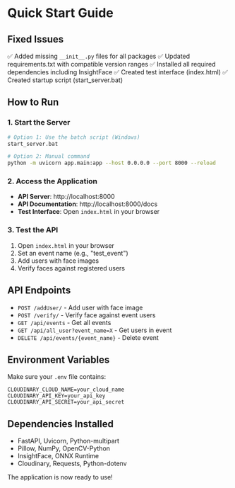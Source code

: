 # Quick Start Guide

## Fixed Issues
✅ Added missing `__init__.py` files for all packages
✅ Updated requirements.txt with compatible version ranges
✅ Installed all required dependencies including InsightFace
✅ Created test interface (index.html)
✅ Created startup script (start_server.bat)

## How to Run

### 1. Start the Server
```bash
# Option 1: Use the batch script (Windows)
start_server.bat

# Option 2: Manual command
python -m uvicorn app.main:app --host 0.0.0.0 --port 8000 --reload
```

### 2. Access the Application
- **API Server**: http://localhost:8000
- **API Documentation**: http://localhost:8000/docs
- **Test Interface**: Open `index.html` in your browser

### 3. Test the API
1. Open `index.html` in your browser
2. Set an event name (e.g., "test_event")
3. Add users with face images
4. Verify faces against registered users

## API Endpoints
- `POST /addUser/` - Add user with face image
- `POST /verify/` - Verify face against event users
- `GET /api/events` - Get all events
- `GET /api/all_user?event_name=X` - Get users in event
- `DELETE /api/events/{event_name}` - Delete event

## Environment Variables
Make sure your `.env` file contains:
```
CLOUDINARY_CLOUD_NAME=your_cloud_name
CLOUDINARY_API_KEY=your_api_key
CLOUDINARY_API_SECRET=your_api_secret
```

## Dependencies Installed
- FastAPI, Uvicorn, Python-multipart
- Pillow, NumPy, OpenCV-Python
- InsightFace, ONNX Runtime
- Cloudinary, Requests, Python-dotenv

The application is now ready to use!